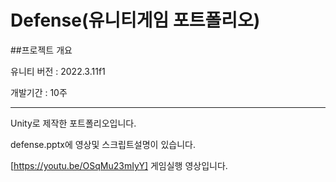# Defense(유니티게임 포트폴리오)

##프로젝트 개요

유니티 버전 : 2022.3.11f1

개발기간 : 10주

----------------------------------------------------
Unity로 제작한 포트폴리오입니다.

defense.pptx에 영상및 스크립트설명이 있습니다.

[https://youtu.be/OSqMu23mIyY]
게임실행 영상입니다.

